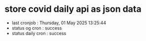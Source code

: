 # store covid daily api as json data

- last cronjob : Thursday, 01 May 2025 13:25:44
- status og cron : success
- status daily cron : success
      
      
